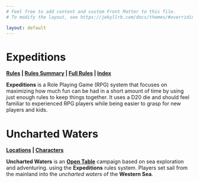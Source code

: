 ```yaml
---
# Feel free to add content and custom Front Matter to this file.
# To modify the layout, see https://jekyllrb.com/docs/themes/#overriding-theme-defaults

layout: default
---
```

# Expeditions
**[Rules]({{site.baseurl}}/Rules/1/) | [Rules Summary]({{site.baseurl}}/Rules/Summary/) | [Full Rules]({{site.baseurl}}/Rules/) | [Index]({{site.baseurl}}/Rules/Index/)** 

**Expeditions** is a Role Playing Game (RPG) system that focuses on maximizing how much fun can be had in a short amount of time by using just enough rules to keep things together. It uses a D20 die and should feel familiar to experienced RPG players while being easier to grasp for new players and kids.
# Uncharted Waters
**[Locations]({{site.baseurl}}/UnchartedWaters/Locations/) | [Characters]({{site.baseurl}}/UnchartedWaters/Characters/)**

**Uncharted Waters** is an **[Open Table]({{site.baseurl}}/UnchartedWaters/Rules/OpenTable/)** campaign based on sea exploration and adventuring. using the **Expeditions** rules system. Players set sail from the mainland into the _uncharted waters_ of the **Western Sea**.

